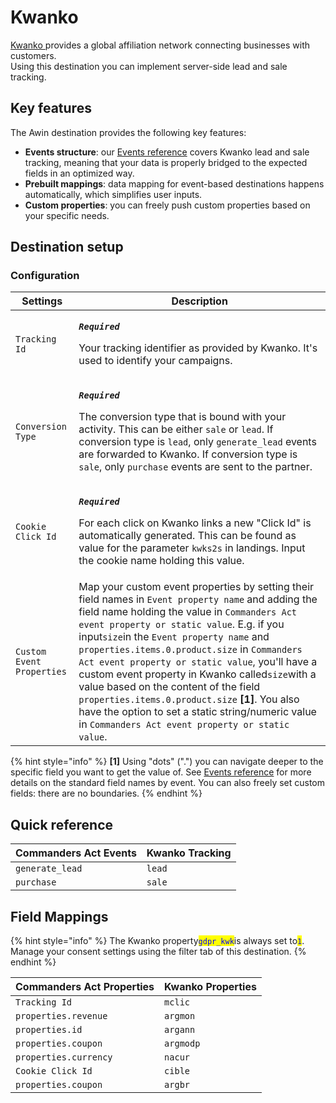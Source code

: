 # Kwanko

[Kwanko ](https://www.kwanko.com/)provides a global affiliation network connecting businesses with customers.\
Using this destination you can implement server-side lead and sale tracking.

## Key features

The Awin destination provides the following key features:

* **Events structure**: our [Events reference](https://community.commandersact.com/platform-x/developers/tracking/events-reference) covers Kwanko lead and sale tracking, meaning that your data is properly bridged to the expected fields in an optimized way.
* **Prebuilt mappings**: data mapping for event-based destinations happens automatically, which simplifies user inputs.
* **Custom properties**: you can freely push custom properties based on your specific needs.

## Destination setup

### Configuration

| Settings                  | Description                                                                                                                                                                                                                                                                                                                                                                                                                                                                                                                                                                                                 |
| ------------------------- | ----------------------------------------------------------------------------------------------------------------------------------------------------------------------------------------------------------------------------------------------------------------------------------------------------------------------------------------------------------------------------------------------------------------------------------------------------------------------------------------------------------------------------------------------------------------------------------------------------------- |
| `Tracking Id`             | <p><em><strong><code>Required</code></strong></em></p><p>Your tracking identifier as provided by Kwanko. It's used to identify your campaigns.</p>                                                                                                                                                                                                                                                                                                                                                                                                                                                          |
| `Conversion Type`         | <p><em><strong><code>Required</code></strong></em></p><p>The conversion type that is bound with your activity. This can be either <code>sale</code> or <code>lead</code>. If conversion type is <code>lead</code>, only <code>generate_lead</code> events are forwarded to Kwanko. If conversion type is <code>sale</code>, only <code>purchase</code> events are sent to the partner.</p>                                                                                                                                                                                                                  |
| `Cookie Click Id`         | <p><em><strong><code>Required</code></strong></em></p><p>For each click on Kwanko links a new "Click Id" is automatically generated. This can be found as value for the parameter <code>kwks2s</code> in landings. Input the cookie name holding this value.</p>                                                                                                                                                                                                                                                                                                                                            |
| `Custom Event Properties` | Map your custom event properties by setting their field names in `Event property name` and adding the field name holding the value in `Commanders Act event property or static value`. E.g. if you input`size`in the `Event property name` and `properties.items.0.product.size` in `Commanders Act event property or static value`, you'll have a custom event property in Kwanko called`size`with a value based on the content of the field `properties.items.0.product.size` **\[1]**. You also have the option to set a static string/numeric value in `Commanders Act event property or static value`. |

{% hint style="info" %}
**\[1]** Using "dots" (".") you can navigate deeper to the specific field you want to get the value of. See [Events reference](https://community.commandersact.com/platform-x/developers/tracking/events-reference) for more details on the standard field names by event. You can also freely set custom fields: there are no boundaries.
{% endhint %}

## Quick reference

| Commanders Act Events | Kwanko Tracking |
| --------------------- | --------------- |
| `generate_lead`       | `lead`          |
| `purchase`            | `sale`          |

## Field Mappings

{% hint style="info" %}
The Kwanko property<mark style="color:blue;">`gdpr_kwk`</mark>is always set to<mark style="color:blue;">`1`</mark>. Manage your consent settings using the filter tab of this destination.
{% endhint %}

| Commanders Act Properties | Kwanko Properties |
| ------------------------- | ----------------- |
| `Tracking Id`             | `mclic`           |
| `properties.revenue`      | `argmon`          |
| `properties.id`           | `argann`          |
| `properties.coupon`       | `argmodp`         |
| `properties.currency`     | `nacur`           |
| `Cookie Click Id`         | `cible`           |
| `properties.coupon`       | `argbr`           |
